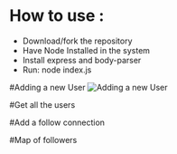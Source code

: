 # How to use :
- Download/fork the repository
- Have Node Installed in the system
- Install express and body-parser
- Run:  node index.js


#Adding a new User
![Adding a new User ](https://drive.google.com/file/d/1P5aTo6ExxHa6vESAZZohWyvASFzELtc7/view?usp=sharing)

#Get all the users



#Add a follow connection


#Map of followers
